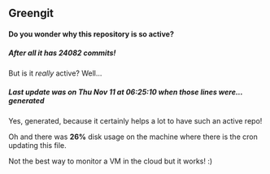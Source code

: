 ## Greengit

#### Do you wonder why this repository is so active?

##### After all it has 24082 commits!

But is it *really* active? Well...

##### Last update was on Thu Nov 11 at 06:25:10 when those lines were... generated

Yes, generated, because it certainly helps a lot to have such an active repo!

Oh and there was **26%** disk usage on the machine
where there is the cron updating this file.

Not the best way to monitor a VM in the cloud but it works! :)
